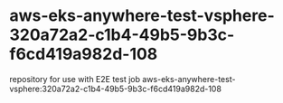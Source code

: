 # aws-eks-anywhere-test-vsphere-320a72a2-c1b4-49b5-9b3c-f6cd419a982d-108
repository for use with E2E test job aws-eks-anywhere-test-vsphere:320a72a2-c1b4-49b5-9b3c-f6cd419a982d-108
